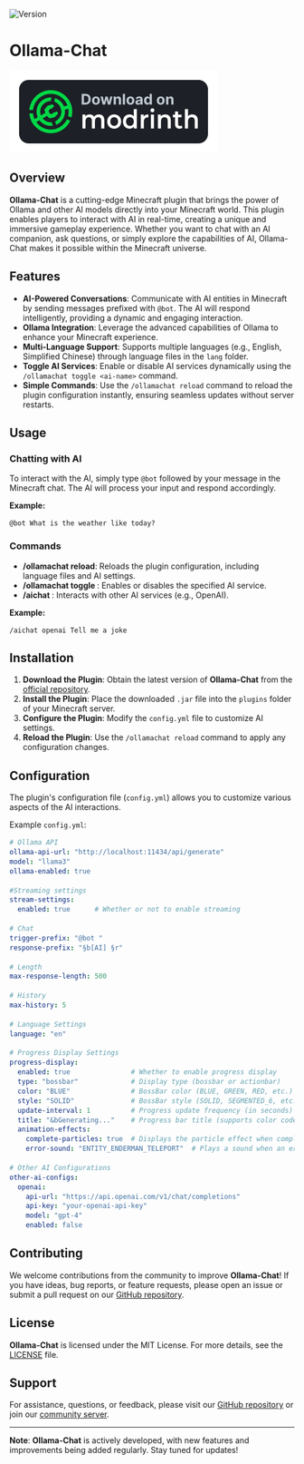 ![Version](https://img.shields.io/badge/version-1.0.3-blue)

# Ollama-Chat

[![Download](https://github.com/gabrielvicenteYT/modrinth-icons/blob/main/Branding/Badge/badge-dark.svg)](https://modrinth.com/plugin/ollama-chat)

## Overview

**Ollama-Chat** is a cutting-edge Minecraft plugin that brings the power of Ollama and other AI models directly into your Minecraft world. This plugin enables players to interact with AI in real-time, creating a unique and immersive gameplay experience. Whether you want to chat with an AI companion, ask questions, or simply explore the capabilities of AI, Ollama-Chat makes it possible within the Minecraft universe.

## Features

- **AI-Powered Conversations**: Communicate with AI entities in Minecraft by sending messages prefixed with `@bot`. The AI will respond intelligently, providing a dynamic and engaging interaction.
- **Ollama Integration**: Leverage the advanced capabilities of Ollama to enhance your Minecraft experience.
- **Multi-Language Support**: Supports multiple languages (e.g., English, Simplified Chinese) through language files in the `lang` folder.
- **Toggle AI Services**: Enable or disable AI services dynamically using the `/ollamachat toggle <ai-name>` command.
- **Simple Commands**: Use the `/ollamachat reload` command to reload the plugin configuration instantly, ensuring seamless updates without server restarts.

## Usage

### Chatting with AI

To interact with the AI, simply type `@bot` followed by your message in the Minecraft chat. The AI will process your input and respond accordingly.

**Example:**
```
@bot What is the weather like today?
```

### Commands

- **/ollamachat reload**: Reloads the plugin configuration, including language files and AI settings.
- **/ollamachat toggle <ai-name>**: Enables or disables the specified AI service.
- **/aichat <ai-name> <prompt>**: Interacts with other AI services (e.g., OpenAI).

**Example:**
```
/aichat openai Tell me a joke
```

## Installation

1. **Download the Plugin**: Obtain the latest version of **Ollama-Chat** from the [official repository](https://github.com/mcraftbbs/Ollama-Chat).
2. **Install the Plugin**: Place the downloaded `.jar` file into the `plugins` folder of your Minecraft server.
3. **Configure the Plugin**: Modify the `config.yml` file to customize AI settings.
4. **Reload the Plugin**: Use the `/ollamachat reload` command to apply any configuration changes.

## Configuration

The plugin's configuration file (`config.yml`) allows you to customize various aspects of the AI interactions.

Example `config.yml`:
```yaml
# Ollama API
ollama-api-url: "http://localhost:11434/api/generate"
model: "llama3"
ollama-enabled: true

#Streaming settings
stream-settings:
  enabled: true      # Whether or not to enable streaming

# Chat
trigger-prefix: "@bot "
response-prefix: "§b[AI] §r"

# Length
max-response-length: 500

# History
max-history: 5

# Language Settings
language: "en"

# Progress Display Settings
progress-display:
  enabled: true               # Whether to enable progress display
  type: "bossbar"             # Display type (bossbar or actionbar)
  color: "BLUE"               # BossBar color (BLUE, GREEN, RED, etc.)
  style: "SOLID"              # BossBar style (SOLID, SEGMENTED_6, etc.)
  update-interval: 1          # Progress update frequency (in seconds)
  title: "&bGenerating..."    # Progress bar title (supports color codes)
  animation-effects:
    complete-particles: true  # Displays the particle effect when completed
    error-sound: "ENTITY_ENDERMAN_TELEPORT"  # Plays a sound when an error occurs

# Other AI Configurations
other-ai-configs:
  openai:
    api-url: "https://api.openai.com/v1/chat/completions"
    api-key: "your-openai-api-key"
    model: "gpt-4"
    enabled: false
```

## Contributing

We welcome contributions from the community to improve **Ollama-Chat**! If you have ideas, bug reports, or feature requests, please open an issue or submit a pull request on our [GitHub repository](https://github.com/mcraftbbs/Ollama-Chat).

## License

**Ollama-Chat** is licensed under the MIT License. For more details, see the [LICENSE](LICENSE) file.

## Support

For assistance, questions, or feedback, please visit our [GitHub repository](https://github.com/mcraftbbs/Ollama-Chat) or join our [community server](https://chat.sarskin.cn/invite/iHgI6LTX).

---

**Note**: **Ollama-Chat** is actively developed, with new features and improvements being added regularly. Stay tuned for updates!
